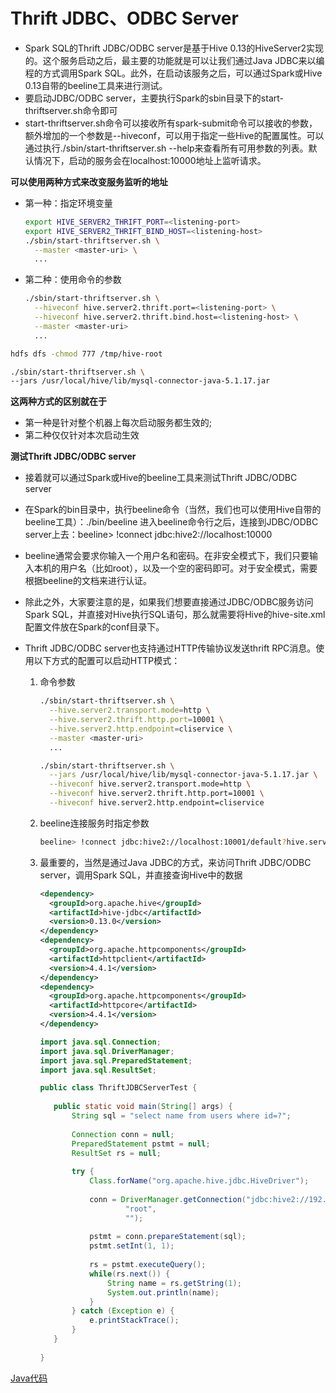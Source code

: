 # Thrift JDBC、ODBC Server

- Spark SQL的Thrift JDBC/ODBC server是基于Hive 0.13的HiveServer2实现的。这个服务启动之后，最主要的功能就是可以让我们通过Java JDBC来以编程的方式调用Spark SQL。此外，在启动该服务之后，可以通过Spark或Hive 0.13自带的beeline工具来进行测试。
- 要启动JDBC/ODBC server，主要执行Spark的sbin目录下的start-thriftserver.sh命令即可
- start-thriftserver.sh命令可以接收所有spark-submit命令可以接收的参数，额外增加的一个参数是--hiveconf，可以用于指定一些Hive的配置属性。可以通过执行./sbin/start-thriftserver.sh --help来查看所有可用参数的列表。默认情况下，启动的服务会在localhost:10000地址上监听请求。

**可以使用两种方式来改变服务监听的地址**

- 第一种：指定环境变量

  ```sh
  export HIVE_SERVER2_THRIFT_PORT=<listening-port>
  export HIVE_SERVER2_THRIFT_BIND_HOST=<listening-host>
  ./sbin/start-thriftserver.sh \
    --master <master-uri> \
    ...
  ```

- 第二种：使用命令的参数

  ```sh
  ./sbin/start-thriftserver.sh \
    --hiveconf hive.server2.thrift.port=<listening-port> \
    --hiveconf hive.server2.thrift.bind.host=<listening-host> \
    --master <master-uri>
    ...
  ```

```sh
hdfs dfs -chmod 777 /tmp/hive-root

./sbin/start-thriftserver.sh \
--jars /usr/local/hive/lib/mysql-connector-java-5.1.17.jar
```

**这两种方式的区别就在于**

- 第一种是针对整个机器上每次启动服务都生效的;
-  第二种仅仅针对本次启动生效

**测试Thrift JDBC/ODBC server**

- 接着就可以通过Spark或Hive的beeline工具来测试Thrift JDBC/ODBC server
- 在Spark的bin目录中，执行beeline命令（当然，我们也可以使用Hive自带的beeline工具）：./bin/beeline
  进入beeline命令行之后，连接到JDBC/ODBC server上去：beeline> !connect jdbc:hive2://localhost:10000
- beeline通常会要求你输入一个用户名和密码。在非安全模式下，我们只要输入本机的用户名（比如root），以及一个空的密码即可。对于安全模式，需要根据beeline的文档来进行认证。

- 除此之外，大家要注意的是，如果我们想要直接通过JDBC/ODBC服务访问Spark SQL，并直接对Hive执行SQL语句，那么就需要将Hive的hive-site.xml配置文件放在Spark的conf目录下。

- Thrift JDBC/ODBC server也支持通过HTTP传输协议发送thrift RPC消息。使用以下方式的配置可以启动HTTP模式：

  1. 命令参数

     ```sh
     ./sbin/start-thriftserver.sh \
       --hive.server2.transport.mode=http \
       --hive.server2.thrift.http.port=10001 \
       --hive.server2.http.endpoint=cliservice \
       --master <master-uri>
       ...
     
     ./sbin/start-thriftserver.sh \
       --jars /usr/local/hive/lib/mysql-connector-java-5.1.17.jar \
       --hiveconf hive.server2.transport.mode=http \
       --hiveconf hive.server2.thrift.http.port=10001 \
       --hiveconf hive.server2.http.endpoint=cliservice 
     ```

  2. beeline连接服务时指定参数

     ```sh
     beeline> !connect jdbc:hive2://localhost:10001/default?hive.server2.transport.mode=http;hive.server2.thrift.http.path=cliservice
     ```

  3. 最重要的，当然是通过Java JDBC的方式，来访问Thrift JDBC/ODBC server，调用Spark SQL，并直接查询Hive中的数据

     ```xml
     <dependency>
       <groupId>org.apache.hive</groupId>
       <artifactId>hive-jdbc</artifactId>
       <version>0.13.0</version>
     </dependency>
     <dependency>
       <groupId>org.apache.httpcomponents</groupId>
       <artifactId>httpclient</artifactId>
       <version>4.4.1</version>
     </dependency>
     <dependency>
       <groupId>org.apache.httpcomponents</groupId>
       <artifactId>httpcore</artifactId>
       <version>4.4.1</version>
     </dependency>
     ```

     ```java
     import java.sql.Connection;
     import java.sql.DriverManager;
     import java.sql.PreparedStatement;
     import java.sql.ResultSet;
     
     public class ThriftJDBCServerTest {
     	
     	public static void main(String[] args) {
     		String sql = "select name from users where id=?";
     		
     		Connection conn = null;
     		PreparedStatement pstmt = null;
     		ResultSet rs = null;
     		
     		try {
     			Class.forName("org.apache.hive.jdbc.HiveDriver");  
     			
     			conn = DriverManager.getConnection("jdbc:hive2://192.168.0.103:10001/default?hive.server2.transport.mode=http;hive.server2.thrift.http.path=cliservice", 
     					"root", 
     					"");
     			
     			pstmt = conn.prepareStatement(sql);
     			pstmt.setInt(1, 1);  
     			
     			rs = pstmt.executeQuery();
     			while(rs.next()) {
     				String name = rs.getString(1);
     				System.out.println(name);  
     			}
     		} catch (Exception e) {
     			e.printStackTrace(); 
     		}
     	}
     	
     }
     
     ```

[Java代码](src/ThriftJDBCServerTest.java)